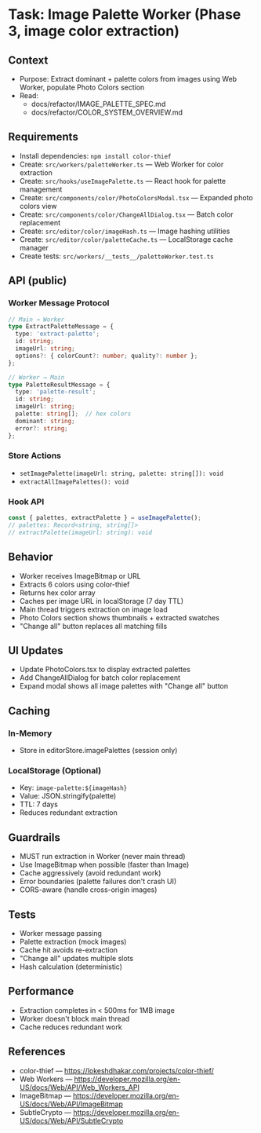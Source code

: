 # Task: Image Palette Worker (Phase 3, image color extraction)

## Context
- Purpose: Extract dominant + palette colors from images using Web Worker, populate Photo Colors section
- Read:
  - docs/refactor/IMAGE_PALETTE_SPEC.md
  - docs/refactor/COLOR_SYSTEM_OVERVIEW.md

## Requirements
- Install dependencies: `npm install color-thief`
- Create: `src/workers/paletteWorker.ts` — Web Worker for color extraction
- Create: `src/hooks/useImagePalette.ts` — React hook for palette management
- Create: `src/components/color/PhotoColorsModal.tsx` — Expanded photo colors view
- Create: `src/components/color/ChangeAllDialog.tsx` — Batch color replacement
- Create: `src/editor/color/imageHash.ts` — Image hashing utilities
- Create: `src/editor/color/paletteCache.ts` — LocalStorage cache manager
- Create tests: `src/workers/__tests__/paletteWorker.test.ts`

## API (public)
### Worker Message Protocol
```typescript
// Main → Worker
type ExtractPaletteMessage = {
  type: 'extract-palette';
  id: string;
  imageUrl: string;
  options?: { colorCount?: number; quality?: number };
};

// Worker → Main
type PaletteResultMessage = {
  type: 'palette-result';
  id: string;
  imageUrl: string;
  palette: string[];  // hex colors
  dominant: string;
  error?: string;
};
```

### Store Actions
- `setImagePalette(imageUrl: string, palette: string[]): void`
- `extractAllImagePalettes(): void`

### Hook API
```typescript
const { palettes, extractPalette } = useImagePalette();
// palettes: Record<string, string[]>
// extractPalette(imageUrl: string): void
```

## Behavior
- Worker receives ImageBitmap or URL
- Extracts 6 colors using color-thief
- Returns hex color array
- Caches per image URL in localStorage (7 day TTL)
- Main thread triggers extraction on image load
- Photo Colors section shows thumbnails + extracted swatches
- "Change all" button replaces all matching fills

## UI Updates
- Update PhotoColors.tsx to display extracted palettes
- Add ChangeAllDialog for batch color replacement
- Expand modal shows all image palettes with "Change all" button

## Caching
### In-Memory
- Store in editorStore.imagePalettes (session only)

### LocalStorage (Optional)
- Key: `image-palette:${imageHash}`
- Value: JSON.stringify(palette)
- TTL: 7 days
- Reduces redundant extraction

## Guardrails
- MUST run extraction in Worker (never main thread)
- Use ImageBitmap when possible (faster than Image)
- Cache aggressively (avoid redundant work)
- Error boundaries (palette failures don't crash UI)
- CORS-aware (handle cross-origin images)

## Tests
- Worker message passing
- Palette extraction (mock images)
- Cache hit avoids re-extraction
- "Change all" updates multiple slots
- Hash calculation (deterministic)

## Performance
- Extraction completes in < 500ms for 1MB image
- Worker doesn't block main thread
- Cache reduces redundant work

## References
- color-thief — https://lokeshdhakar.com/projects/color-thief/
- Web Workers — https://developer.mozilla.org/en-US/docs/Web/API/Web_Workers_API
- ImageBitmap — https://developer.mozilla.org/en-US/docs/Web/API/ImageBitmap
- SubtleCrypto — https://developer.mozilla.org/en-US/docs/Web/API/SubtleCrypto

